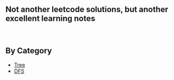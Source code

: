 Not another leetcode solutions, but another excellent learning notes
---
<br>

By Category
---
* [Tree](www.youtube.com)
* [DFS]()
